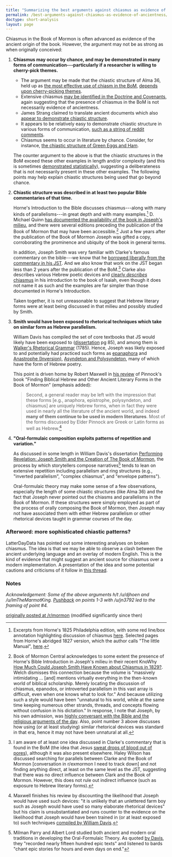 ```yaml
---
title: "Summarizing the best arguments against chiasmus as evidence of ancientness"
permalink: /best-arguments-against-chiasmus-as-evidence-of-ancientness/
doctype: short-analysis
layout: page
---
```


Chiasmus in the Book of Mormon is often advanced as evidence of the ancient origin of the book.  However, the argument may not be as strong as when originally conceived:

1. **Chiasmus may occur by chance, and may be demonstrated in many forms of communication---particularly if a researcher is willing to cherry-pick themes.**
    * The argument may be made that the chiastic structure of Alma 36, held up as [the most effective use of chiasm in the BoM](https://publications.mi.byu.edu/book/chiasmus-in-antiquity/), [depends upon cherry-picking themes](https://dialoguejournal.com/wp-content/uploads/sbi/articles/Dialogue_V38N04_105.pdf).
    * Extensive chiasmus [may be identified in the Doctrine and Covenants](http://www.davidgorton.com/Father/Articles/section76.html), again suggesting that the presence of chiasmus in the BoM is not necessarily evidence of ancientness.
    * James Strang claimed to translate ancient documents which also [appear to demonstrate chiastic structure](https://digitalcommons.usu.edu/cgi/viewcontent.cgi?article=1565&context=physics_facpub).
    * It appears to be relatively easy to demonstrate chiastic structure in various forms of communication, [such as a string of reddit comments](https://np.reddit.com/r/mormon/comments/65k95j/im_glad_that_fairmormon_exists_the_fairmormon/dh3lad0/).
    * Chiasmus seems to occur in literature by chance.  Consider, for instance, [the chiastic structure of Green Eggs and Ham](https://www.dialoguejournal.com/wp-content/uploads/sbi/articles/Dialogue_V33N04_173.pdf).

    The counter argument to the above is that the chiastic structures in the BoM exceed these other examples in length and/or complexity (and this is sometimes [demonstrated statistically](https://digitalcommons.usu.edu/cgi/viewcontent.cgi?article=1565&context=physics_facpub)), suggesting a deliberateness that is not necessarily present in these other examples.  The following points may help explain chiastic structures being used that go beyond chance.

2. **Chiastic structure was described in at least two popular Bible commentaries of that time.**

    Horne's Introduction to the Bible discusses chiasmus---along with many kinds of parallelisms---in great depth and with many examples.[^editions] D. Michael Quinn [has documented the availability of the book in Joseph's milieu](https://faenrandir.github.io/a_careful_examination/early-mormonism-quinn-footnote-108-chiasmus/), and there were several editions preceding the publication of the Book of Mormon that may have been accessible.[^knowhy]  Just a few years after the publication of the Book of Mormon Joseph was gifted a copy, corroborating the prominence and ubiquity of the book in general terms.

    In addition, Joseph Smith was very familiar with Clarke's famous commentary on the bible---we know that he [borrowed liberally from the commentary in his JST](http://jur.byu.edu/?p=21296).  And we also know that work on the JST began less than 2 years after the publication of the BoM.[^clarkeinbom] Clarke also describes various Hebrew poetic devices and [clearly _describes_ chiasmus](https://books.google.com/books?id=Q2pCAQAAIAAJ&pg=PA668&lpg=PA668#v=onepage&q&f=false) in his introduction to the book of Isaiah, even though it does not name it as such and the examples are far simpler than those documented in Horne's Introduction.

    Taken together, it is not unreasonable to suggest that Hebrew literary forms were at least being discussed in that milieu and possibly studied by Smith.

3. **Smith would have been exposed to rhetorical techniques which take on similar form as Hebrew parallelism.**

    William Davis has compiled the set of core textbooks that JS would likely have been exposed to ([dissertation](https://escholarship.org/uc/item/86h814zv) pg 85), and among them is [Walker's Rhetorical Grammar](https://archive.org/details/in.ernet.dli.2015.511864/page/n11) (1785).  Hence, Joseph was likely exposed to and potentially had practiced such forms as [epanaphora](https://archive.org/details/in.ernet.dli.2015.511864/page/n203) and [Anastrophe (Inversion)](https://archive.org/details/in.ernet.dli.2015.511864/page/n213), [Asyndeton and Polysyndeton](https://archive.org/details/in.ernet.dli.2015.511864/page/n215), many of which have the form of Hebrew poetry.

    This point is driven home by Robert Maxwell in [his review](https://byustudies.byu.edu/content/finding-biblical-hebrew-and-other-ancient-literary-forms-book-mormon) of Pinnock's book "Finding Biblical Hebrew and Other Ancient Literary Forms in the Book of Mormon" (emphasis added): 

    > Second, a general reader may be left with the impression that these forms [e.g., anaphora, epistrophe, polysyndeton, and chiasmus] are uniquely Hebrew forms, when in fact they were used in nearly all the literature of the ancient world, and indeed **many of them continue to be used in modern literatures**. Most of the forms discussed by Elder Pinnock are Greek or Latin forms as well as Hebrew.[^dismiss]

4. **"Oral-formulaic composition exploits patterns of repetition and variation."**

    As discussed in some length in William Davis's dissertation [Performing Revelation: Joseph Smith and the Creation of The Book of Mormon](https://escholarship.org/uc/item/86h814zv), the process by which storytellers compose narratives[^oralformulaictheory] tends to lean on extensive repetition including parallelism and ring structures (e.g., "inverted parallelism", "complex chiasmus", and "envelope patterns").

    Oral-formulaic theory may make some sense of a few observations, especially the length of some chiastic structures (like Alma 36) and the fact that Joseph never pointed out the chiasms and parallelisms in the Book of Mormon.  If these structures were simply employed as part of the process of orally composing the Book of Mormon, then Joseph may not have associated them with either Hebrew parallelism or other rhetorical devices taught in grammar courses of the day.

### Afterword: more sophisticated chiastic patterns?

LatterDayData has pointed out some interesting analyses on broken chiasmus.  The idea is that we may be able to observe a clash between the ancient underlying language and an overlay of modern English.  This is the kind of evidence that might suggest an ancient source for chiasmus over a modern implementation.  A presentation of the idea and some potential cautions and criticisms of it follow in [this thread](https://www.reddit.com/r/mormon/comments/eqip4v/what_traditionslawsnorms_can_only_be_traced_back/fffnuzy/).

### Notes

*Acknowledgement: Some of the above arguments h/t /u/djhoen and /u/ImTheMarmotKing.  [Pushback](https://www.reddit.com/r/mormon/comments/eqip4v/what_traditionslawsnorms_can_only_be_traced_back/ff9x62n/) on points 1-3 with /u/jn3792 led to the framing of point #4.*

[originally posted at /r/mormon](https://www.reddit.com/r/mormon/comments/84wj6t/summarizing_the_best_arguments_against_chiasmus/) (modified significantly since then)

[^knowhy]: Book of Mormon Central acknowledges to some extent the presence of Horne's Bible Introduction in Joseph's milieu in their recent KnoWhy [How Much Could Joseph Smith Have Known about Chiasmus in 1829?](https://knowhy.bookofmormoncentral.org/knowhy/how-much-could-joseph-smith-have-known-about-chiasmus-in-1829).  Welch dismisses this connection because the volume is "massively intimidating … [and] mentions virtually everything in the then-known world of biblical scholarship. Merely locating the discussion of chiasmus, epanodos, or introverted parallelism in this vast array is difficult, even when one knows what to look for." And because utilizing such a style would have been "unnatural to his world, while at the same time keeping numerous other strands, threads, and concepts flowing without confusion in his dictation."  In response, I note that Joseph, by his own admission, was [highly conversant with the Bible and the religious arguments of the day](https://faenrandir.github.io/a_careful_examination/religious-interest-and-capability-from-1832-statement/).  Also, point number 3 above discusses how using (or at least studying) similar rhetorical devices was standard in that era, hence it may not have been unnatural at all.

[^editions]: Excerpts from Horne's 1825 Philadelphia edition, with some red line/box annotation highlighting discussion of chiasmus [here](https://docs.google.com/viewer?url=https://github.com/faenrandir/a_careful_examination/raw/6727d12503a714708d89db5fd8128a36e1f8ac75/documents/book_of_mormon/chiasmus/1825_Horne_An_Introduction_to_the_Critical_Study_and_Knowledge_of_the_Holy_Scriptures.pdf).  Selected pages from Horne's abridged 1827 version, which the author calls "The little Manual", [here](https://docs.google.com/viewer?url=https://github.com/faenrandir/a_careful_examination/raw/6727d12503a714708d89db5fd8128a36e1f8ac75/documents/book_of_mormon/chiasmus/1827_Horne_London_A_Compendious_Introduction_to_The_Study_of_the_Bible-selected-pages.pdf).

[^clarkeinbom]:  I am aware of at least one idea discussed in Clarke's commentary that is found in the BoM (the idea that Jesus [sweat drops of blood out of pores](https://www.reddit.com/r/exmormon/comments/7z6jg3/the_idea_that_jesus_sweated_drops_of_blood_out_of/)), although it was also present elsewhere.  Haley Wilson has discussed searching for parallels between Clarke and the Book of Mormon [conversation in r/exmormon I need to track down] and not finding anything direct, at least on the same level as the JST, suggesting that there was no direct influence between Clark and the Book of Mormon.  However, this does not rule out indirect influence (such as exposure to Hebrew literary forms).

[^dismiss]: Maxwell finishes his review by discounting the likelihood that Joseph would have used such devices: "it is unlikely that an unlettered farm boy such as Joseph would have used so many elaborate rhetorical devices" but his claim is unsubstantiated and runs counter to the evidence on the likelihood that Joseph would have been trained in (or at least exposed to) such techniques [compiled by William Davis](https://escholarship.org/uc/item/86h814zv).

[^oralformulaictheory]: Milman Parry and Albert Lord studied both ancient and modern oral traditions in developing the Oral-Formulaic Theory.  As quoted [by Davis](https://escholarship.org/uc/item/86h814zv), they "recorded nearly fifteen hundred epic texts" and listened to bards "chant epic stories for hours and even days on end."
